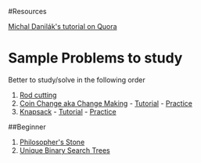 #Resources

[Michal Danilák's tutorial on Quora](https://www.quora.com/Are-there-any-good-resources-or-tutorials-for-dynamic-programming-DP-besides-the-TopCoder-tutorial/answer/Michal-Danil%C3%A1k?share=1&srid=3OBi)


# Sample Problems to study
Better to study/solve in the following order
1. [Rod cutting](https://www.geeksforgeeks.org/cutting-a-rod-dp-13)
2. [Coin Change aka Change Making](https://en.wikipedia.org/wiki/Change-making_problem) - [Tutorial](https://www.geeksforgeeks.org/coin-change-dp-7) - [Practice](https://leetcode.com/problems/coin-change-2/description)
3. [Knapsack](https://en.wikipedia.org/wiki/Knapsack_problem) - [Tutorial](https://www.geeksforgeeks.org/0-1-knapsack-problem-dp-10) - [Practice](https://www.spoj.com/problems/KNAPSACK)

##Beginner
1. [Philosopher's Stone](https://www.spoj.com/problems/BYTESM2)
4. [Unique Binary Search Trees](https://leetcode.com/problems/unique-binary-search-trees/)